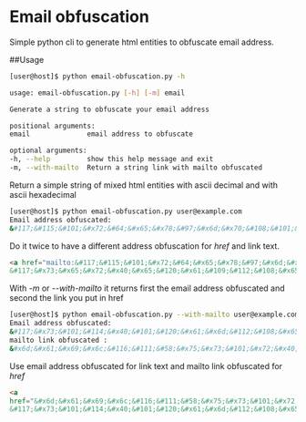 Email obfuscation
=================

Simple python cli to generate html entities to obfuscate email address.

##Usage

```bash
[user@host]$ python email-obfuscation.py -h

usage: email-obfuscation.py [-h] [-m] email

Generate a string to obfuscate your email address

positional arguments:
email              email address to obfuscate

optional arguments:
-h, --help         show this help message and exit
-m, --with-mailto  Return a string link with mailto obfuscated
```

Return a simple string of mixed html entities with ascii decimal and with ascii hexadecimal
    
```bash
[user@host]$ python email-obfuscation.py user@example.com
Email address obfuscated:
&#117;&#115;&#101;&#x72;&#64;&#x65;&#x78;&#97;&#x6d;&#x70;&#108;&#101;&#x2e;&#x63;&#111;&#109;
```

Do it twice to have a different address obfuscation for *href* and link text.

```html
<a href="mailto:&#117;&#115;&#101;&#x72;&#64;&#x65;&#x78;&#97;&#x6d;&#x70;&#108;&#101;&#x2e;&#x63;&#111;&#109;">
&#117;&#x73;&#x65;&#x72;&#x40;&#x65;&#120;&#x61;&#109;&#112;&#108;&#x65;&#x2e;&#x63;&#111;&#109;</a>
```

With *-m* or *--with-mailto* it returns first the email address obfuscated and second the link you put in href

```bash
[user@host]$ python email-obfuscation.py --with-mailto user@example.com
Email address obfuscated:
&#117;&#x73;&#101;&#114;&#x40;&#101;&#120;&#x61;&#x6d;&#112;&#108;&#x65;&#46;&#99;&#111;&#x6d;
mailto link obfuscated :
&#x6d;&#x61;&#x69;&#x6c;&#116;&#111;&#58;&#x75;&#x73;&#101;&#x72;&#x40;&#101;&#120;&#97;&#109;&#112;&#x6c;&#101;&#x2e;&#x63;&#111;&#109;
```
Use email address obfuscated for link text and mailto link obfuscated for *href*

```html
<a 
href="&#x6d;&#x61;&#x69;&#x6c;&#116;&#111;&#58;&#x75;&#x73;&#101;&#x72;&#x40;&#101;&#120;&#97;&#109;&#112;&#x6c;&#101;&#x2e;&#x63;&#111;&#109;">
&#117;&#x73;&#101;&#114;&#x40;&#101;&#120;&#x61;&#x6d;&#112;&#108;&#x65;&#46;&#99;&#111;&#x6d;</a>
```

